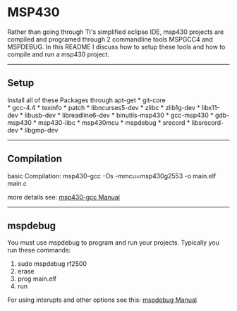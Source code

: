 MSP430
========
Rather than going through TI's simplified eclipse IDE, msp430 projects are compiled
and programed through 2 commandline tools MSPGCC4 and MSPDEBUG. In this README I discuss
how to setup these tools and how to compile and run a msp430 project.

* * *

Setup
--------
Install all of these Packages through apt-get
	* git-core	
	* gcc-4.4
	* texinfo
	* patch
	* libncurses5-dev
	* zlibc
	* zlib1g-dev
	* libx11-dev
	* libusb-dev
	* libreadline6-dev
	* binutils-msp430
	* gcc-msp430
	* gdb-msp430
	* msp430-libc
	* msp430mcu
	* mspdebug
	* srecord
	* libsrecord-dev
	* libgmp-dev

* * *

Compilation
--------
basic Compilation:
msp430-gcc -Os -mmcu=msp430g2553 -o main.elf main.c

more details see:  [msp430-gcc Manual](http://mspgcc.sourceforge.net/manual/)
* * *

mspdebug
--------
You must use mspdebug to program and run your projects.
Typically you run these commands:
1. sudo mspdebug rf2500
2. erase
3. prog main.elf
4. run

For using interupts and other options see this: [mspdebug Manual](http://mspdebug.sourceforge.net/manual.html)
